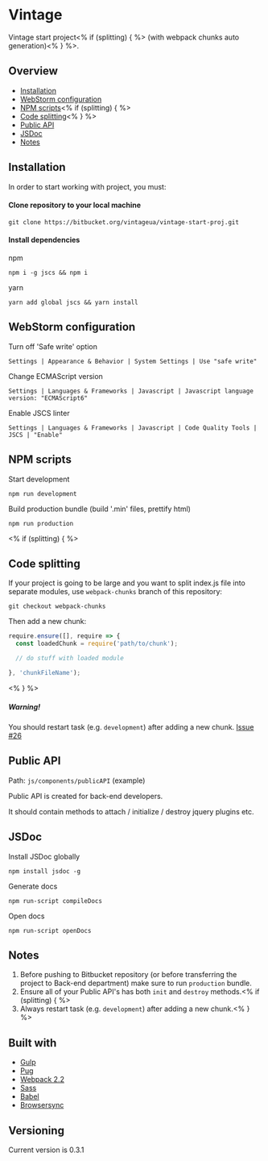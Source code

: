# Vintage

Vintage start project<% if (splitting) { %> (with webpack chunks auto generation)<% } %>.

## Overview

* [Installation](#markdown-header-installation)
* [WebStorm configuration](#markdown-header-webstorm-configuration)
* [NPM scripts](#markdown-header-npm-scripts)<% if (splitting) { %>
* [Code splitting](#markdown-header-code-splitting)<% } %>
* [Public API](#markdown-header-public-api)
* [JSDoc](#markdown-header-jsdoc)
* [Notes](#markdown-header-notes)

## Installation

In order to start working with project, you must:

#### Clone repository to your local machine

```
git clone https://bitbucket.org/vintageua/vintage-start-proj.git
```

#### Install dependencies

npm
```
npm i -g jscs && npm i
```

yarn
```
yarn add global jscs && yarn install
```

## WebStorm configuration

Turn off 'Safe write' option
```
Settings | Appearance & Behavior | System Settings | Use "safe write"
```

Change ECMAScript version
```
Settings | Languages & Frameworks | Javascript | Javascript language version: "ECMAScript6"
```

Enable JSCS linter
```
Settings | Languages & Frameworks | Javascript | Code Quality Tools | JSCS | "Enable"
```

## NPM scripts

Start development

```
npm run development
```

Build production bundle (build '.min' files, prettify html)

```
npm run production
```
<% if (splitting) { %>

## Code splitting

If your project is going to be large and you want to split index.js file into separate modules, use `webpack-chunks` branch of this repository:
```
git checkout webpack-chunks
```

Then add a new chunk:
```javascript
require.ensure([], require => {
  const loadedChunk = require('path/to/chunk');

  // do stuff with loaded module

}, 'chunkFileName');
```
<% } %>

##### Warning!

You should restart task (e.g. `development`) after adding a new chunk.
[Issue #26](https://github.com/soundcloud/chunk-manifest-webpack-plugin/issues/26)

## Public API

Path: `js/components/publicAPI` (example)

Public API is created for back-end developers.

It should contain methods to attach / initialize / destroy jquery plugins etc.

## JSDoc

Install JSDoc globally

```
npm install jsdoc -g
```

Generate docs

```
npm run-script compileDocs
```

Open docs
```
npm run-script openDocs
```

## Notes

1. Before pushing to Bitbucket repository (or before transferring the project to Back-end department) make sure to run `production` bundle.
2. Ensure all of your Public API's has both `init` and `destroy` methods.<% if (splitting) { %>
3. Always restart task (e.g. `development`) after adding a new chunk.<% } %>

## Built with

* [Gulp](http://gulpjs.com/)
* [Pug](https://github.com/pugjs/pug)
* [Webpack 2.2](https://webpack.js.org/)
* [Sass](http://sass-lang.com/)
* [Babel](https://babeljs.io/)
* [Browsersync](https://www.browsersync.io/)

## Versioning

Current version is 0.3.1
